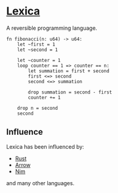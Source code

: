 # [Lexica](https://technocoder.gitbook.io/lexica/)
A reversible programming language.

```
fn fibonacci(n: u64) -> u64:
	let ~first = 1
	let ~second = 1

	let ~counter = 1
	loop counter == 1 => counter == n:
		let summation = first + second
		first <=> second
		second <=> summation

		drop summation = second - first
		counter += 1

	drop n = second
	second
```

## Influence
Lexica has been influenced by:
- [Rust](https://github.com/rust-lang/rust)
- [Arrow](https://etd.ohiolink.edu/!etd.send_file?accession=oberlin1443226400)
- [Nim](https://nim-lang.org)

and many other languages.
